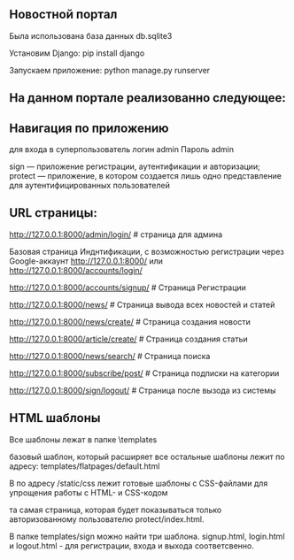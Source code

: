## Новостной портал
Была использована база данных db.sqlite3

Установим Django:
pip install django

Запускаем приложение:
python manage.py runserver

## На данном портале реализованно следующее:



## Навигация по приложению

для входа в суперпользователь
логин admin
Пароль admin

sign — приложение регистрации, аутентификации и авторизации;
protect — приложение, в котором создается лишь одно представление для аутентифицированных пользователей

## URL страницы:

http://127.0.0.1:8000/admin/login/ # страница для админа

Базовая страница Инднтификации, с возможностью регистрации через Google-аккаунт
http://127.0.0.1:8000/ или http://127.0.0.1:8000/accounts/login/

http://127.0.0.1:8000/accounts/signup/ # Страница Регистрации

http://127.0.0.1:8000/news/  # Страница вывода всех новостей и статей

http://127.0.0.1:8000/news/create/ # Страница создания новости

http://127.0.0.1:8000/article/create/  # Страница создания статьи

http://127.0.0.1:8000/news/search/ # Страница поиска

http://127.0.0.1:8000/subscribe/post/ # Страница подписки на категории

http://127.0.0.1:8000/sign/logout/ # Страница после вызода из системы

## HTML шаблоны

Все шаблоны лежат в папке \templates

базовый шаблон, который расширяет все остальные шаблоны лежит по адресу:
templates/flatpages/default.html

В по адресу /static/css лежит готовые шаблоны с CSS-файлами для упрощения работы с HTML- и CSS-кодом

та самая страница, которая будет показываться только авторизованному пользователю protect/index.html.

В папке templates/sign можно найти три шаблона. signup.html, login.html и logout.html - для регистрации, входа и выхода соответсвенно.



